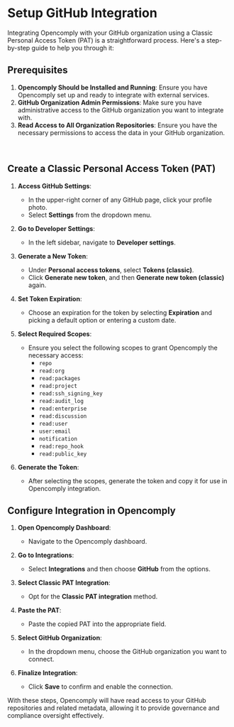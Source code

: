 # Setup GitHub Integration

Integrating Opencomply with your GitHub organization using a Classic Personal Access Token (PAT) is a straightforward process. Here's a step-by-step guide to help you through it:

## Prerequisites

1. **Opencomply Should be Installed and Running**: Ensure you have Opencomply set up and ready to integrate with external services.
2. **GitHub Organization Admin Permissions**: Make sure you have administrative access to the GitHub organization you want to integrate with.
3. **Read Access to All Organization Repositories**: Ensure you have the necessary permissions to access the data in your GitHub organization.

<br>

## Create a Classic Personal Access Token (PAT)

1. **Access GitHub Settings**:
   - In the upper-right corner of any GitHub page, click your profile photo.
   - Select **Settings** from the dropdown menu.

2. **Go to Developer Settings**:
   - In the left sidebar, navigate to **Developer settings**.

3. **Generate a New Token**:
   - Under **Personal access tokens**, select **Tokens (classic)**.
   - Click **Generate new token**, and then **Generate new token (classic)** again.

4. **Set Token Expiration**:
   - Choose an expiration for the token by selecting **Expiration** and picking a default option or entering a custom date.

5. **Select Required Scopes**: 
   - Ensure you select the following scopes to grant Opencomply the necessary access:
     - `repo`
     - `read:org`
     - `read:packages`
     - `read:project`
     - `read:ssh_signing_key`
     - `read:audit_log`
     - `read:enterprise`
     - `read:discussion`
     - `read:user`
     - `user:email`
     - `notification`
     - `read:repo_hook`
     - `read:public_key`

6. **Generate the Token**:
   - After selecting the scopes, generate the token and copy it for use in Opencomply integration.

## Configure Integration in Opencomply

1. **Open Opencomply Dashboard**:
   - Navigate to the Opencomply dashboard.

2. **Go to Integrations**:
   - Select **Integrations** and then choose **GitHub** from the options.

3. **Select Classic PAT Integration**:
   - Opt for the **Classic PAT integration** method.

4. **Paste the PAT**:
   - Paste the copied PAT into the appropriate field.

5. **Select GitHub Organization**:
   - In the dropdown menu, choose the GitHub organization you want to connect.

6. **Finalize Integration**:
   - Click **Save** to confirm and enable the connection.

With these steps, Opencomply will have read access to your GitHub repositories and related metadata, allowing it to provide governance and compliance oversight effectively.
